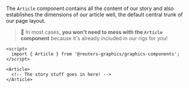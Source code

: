 The `Article` component contains all the content of our story and also establishes the dimensions of our article well, the default central trunk of our page layout.

> 📌 In most cases, **you won't need to mess with the `Article` component** because it's already included in our rigs for you!

```svelte
<script>
  import { Article } from '@reuters-graphics/graphics-components';
</script>

<Article>
  <!-- The story stuff goes in here! -->
</Article>
```
